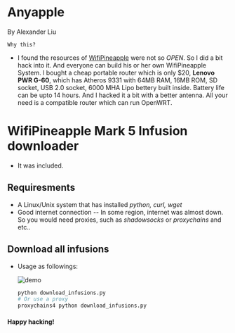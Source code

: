Anyapple
=======================================
By Alexander Liu


    Why this?

* I found the resources of [WifiPineapple](https://www.wifipineapple.com) were not so *OPEN*. So I did a bit hack into it.
And everyone can build his or her own WifiPineapple System.
I bought a cheap portable router which is only $20, **Lenovo PWR G-60**, which has Atheros 9331 with 64MB RAM, 16MB ROM, SD socket, USB 2.0 socket,  6000 MHA Lipo bettery built inside. Battery life can be upto 14 hours.
And I hacked it a bit with a better antenna.
All your need is a compatible router which can run OpenWRT.



WifiPineapple Mark 5 Infusion downloader
=======================================
* It was included.


Requiresments
-------------
* A Linux/Unix system that has installed *python, curl, wget*
* Good internet connection -- In some region, internet was almost down. So you would need proxies, such as *shadowsocks* or *proxychains* and etc..


Download all infusions
----------------------
* Usage as followings:

    ![demo](http://i.imgur.com/S8hrByh.png)

    ```bash
    python download_infusions.py
    # Or use a proxy
    proxychains4 python download_infusions.py
    ```

#### Happy hacking!

